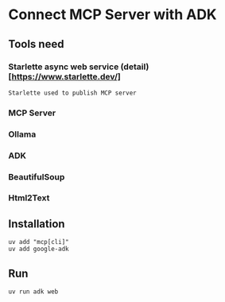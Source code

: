 # Connect MCP Server with ADK

## Tools need
### Starlette async web service (detail)[https://www.starlette.dev/]
    Starlette used to publish MCP server 
### MCP Server
### Ollama
### ADK
### BeautifulSoup
### Html2Text

## Installation
```
uv add "mcp[cli]"
uv add google-adk
```

## Run
```
uv run adk web
```
